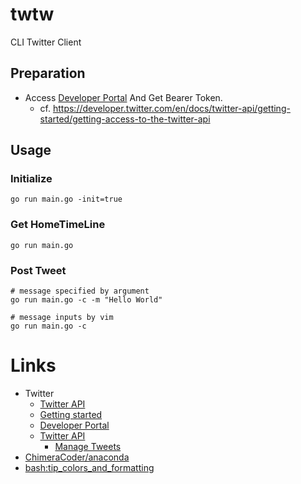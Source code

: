 # twtw
CLI Twitter Client

## Preparation
* Access [Developer Portal](https://developer.twitter.com/en/portal/projects-and-apps) And Get Bearer Token.
  * cf. https://developer.twitter.com/en/docs/twitter-api/getting-started/getting-access-to-the-twitter-api 

## Usage
### Initialize
```
go run main.go -init=true
```
### Get HomeTimeLine
```
go run main.go
```
### Post Tweet
```
# message specified by argument
go run main.go -c -m "Hello World"

# message inputs by vim
go run main.go -c
```

# Links
* Twitter
  * [Twitter API](https://developer.twitter.com/en/docs/twitter-api)
  * [Getting started](https://developer.twitter.com/en/docs/twitter-api/getting-started/getting-access-to-the-twitter-api)
  * [Developer Portal](https://developer.twitter.com/en/portal/projects-and-apps)
  * [Twitter API](https://developer.twitter.com/en/docs/twitter-api)
    * [Manage Tweets](https://developer.twitter.com/en/docs/twitter-api/tweets/manage-tweets/introduction)
* [ChimeraCoder/anaconda](https://github.com/ChimeraCoder/anaconda)
* [bash:tip_colors_and_formatting](https://misc.flogisoft.com/bash/tip_colors_and_formatting)